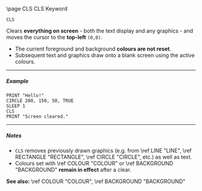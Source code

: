 \page CLS CLS Keyword
```basic
CLS
```

Clears **everything on screen** - both the text display and any graphics - and moves the cursor to the **top-left** `(0,0)`.

- The current foreground and background **colours are not reset**.
- Subsequent text and graphics draw onto a blank screen using the active colours.

---

##### Example

```basic
PRINT "Hello!"
CIRCLE 200, 150, 50, TRUE
SLEEP 1
CLS
PRINT "Screen cleared."
```

---

##### Notes
- `CLS` removes previously drawn graphics (e.g. from \ref LINE "LINE", \ref RECTANGLE "RECTANGLE", \ref CIRCLE "CIRCLE", etc.) as well as text.
- Colours set with \ref COLOUR "COLOUR" or \ref BACKGROUND "BACKGROUND" **remain in effect** after a clear.

**See also:**
\ref COLOUR "COLOUR", \ref BACKGROUND "BACKGROUND"
